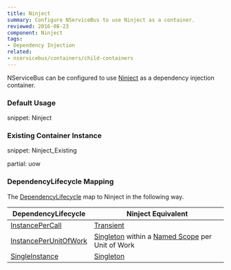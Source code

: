 ```yaml
---
title: Ninject
summary: Configure NServiceBus to use Ninject as a container.
reviewed: 2016-08-23
component: Ninject
tags:
- Dependency Injection
related:
- nservicebus/containers/child-containers
---
```


NServiceBus can be configured to use [Ninject](http://www.ninject.org/) as a dependency injection container.


### Default Usage

snippet: Ninject


### Existing Container Instance

snippet: Ninject_Existing


partial: uow


### DependencyLifecycle Mapping

The [DependencyLifecycle](/nservicebus/containers/#dependency-lifecycle) map to Ninject in the following way.

| DependencyLifecycle                                                                                             | Ninject Equivalent                                                                                                        |
|-----------------------------------------------------------------------------------------------------------------|---------------------------------------------------------------------------------------------------------------------------|
| [InstancePerCall](/nservicebus/containers/#dependency-lifecycle-instancepercall) | [Transient](https://github.com/ninject/ninject/wiki/Object-Scopes)         |
| [InstancePerUnitOfWork](/nservicebus/containers/#dependency-lifecycle-instanceperunitofwork)                    | [Singleton](https://github.com/ninject/ninject/wiki/Object-Scopes) within a [Named Scope](https://github.com/ninject/ninject.extensions.namedscope/wiki) per Unit of Work |
| [SingleInstance](/nservicebus/containers/#dependency-lifecycle-singleinstance)                                  | [Singleton](https://github.com/ninject/ninject/wiki/Object-Scopes)                          |